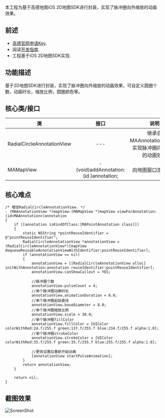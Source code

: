 本工程为基于高德地图iOS 2D地图SDK进行封装，实现了脉冲圈向外缩放的动画效果。
## 前述 ##
- [高德官网申请Key](http://lbs.amap.com/dev/#/).
- 阅读[开发指南](http://lbs.amap.com/api/ios-sdk/summary/).
- 工程基于iOS 2D地图SDK实现.

## 功能描述 ##
基于2D地图SDK进行封装，实现了脉冲圈向外缩放的动画效果，可自定义圆圈个数，动画时长，缩放比例，圆圈颜色等。

## 核心类/接口 ##
| 类    | 接口  | 说明   | 版本  |
| -----|:-----:|:-----:|:-----:|
| RadialCircleAnnotationView | --- | 继承自MAAnnotationView，实现脉冲圈向外缩放的动画效果 | --- |
| MAMapView | - (void)addAnnotation:(id <MAAnnotation>)annotation; | 向地图窗口添加标注 | v4.0.0 |

## 核心难点 ##

```
/* 增加RadialCircleAnnotationView. */
- (MAAnnotationView *)mapView:(MAMapView *)mapView viewForAnnotation:(id<MAAnnotation>)annotation
{
    if ([annotation isKindOfClass:[MAPointAnnotation class]])
    {
        static NSString *pointReuseIdentifier = @"pointReuseIdentifier";
        RadialCircleAnnotationView *annotationView = (RadialCircleAnnotationView*)[mapView dequeueReusableAnnotationViewWithIdentifier:pointReuseIdentifier];
        if (annotationView == nil)
        {
            annotationView = [[RadialCircleAnnotationView alloc] initWithAnnotation:annotation reuseIdentifier:pointReuseIdentifier];
            annotationView.canShowCallout = YES;
            
            //脉冲圈个数
            annotationView.pulseCount = 4;
            //单个脉冲圈动画时长
            annotationView.animationDuration = 8.0;
            //单个脉冲圈起始直径
            annotationView.baseDiameter = 8.0;
            //单个脉冲圈缩放比例
            annotationView.scale = 30.0;
            //单个脉冲圈fillColor
            annotationView.fillColor = [UIColor colorWithRed:24.f/255.f green:137.f/255.f blue:234.f/255.f alpha:1.0];
            //单个脉冲圈strokeColor
            annotationView.strokeColor = [UIColor colorWithRed:35.f/255.f green:35.f/255.f blue:255.f/255.f alpha:1.0];

            //更改设置后重新开始动画
            [annotationView startPulseAnimation];
        }
        return annotationView;
    }
    
    return nil;
}
```
## 截图效果 ##

![ScreenShot](https://raw.githubusercontent.com/amap-demo/iOS-location-circle/master/IMG_00.PNG)

